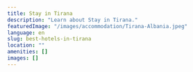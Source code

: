 ```yaml
---
title: Stay in Tirana
description: "Learn about Stay in Tirana."
featuredImage: "/images/accommodation/Tirana-Albania.jpeg"
language: en
slug: best-hotels-in-tirana
location: ""
amenities: []
images: []
---
```


